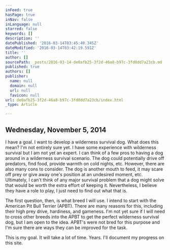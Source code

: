 ```yaml
---
inFeed: true
hasPage: true
inNav: false
inLanguage: null
starred: false
keywords: []
description: ''
datePublished: '2016-03-14T03:45:40.345Z'
dateModified: '2016-03-14T03:42:19.591Z'
title: ''
author: []
sourcePath: _posts/2016-03-14-de0afb25-3f2d-46a8-b97c-3fd0dd7a23cb.md
published: true
authors: []
publisher:
  name: null
  domain: null
  url: null
  favicon: null
url: de0afb25-3f2d-46a8-b97c-3fd0dd7a23cb/index.html
_type: Article

---
```

## Wednesday, November 5, 2014

I have a goal.  I want to develop a wilderness survival dog.  What does this mean?  I'm not entirely sure yet.  I have some experience with wilderness survival but I am not yet an expert.  I can think of a few pros to having a dog around in a wilderness survival scenario.  The dog could potentially drive off predators, find food, provide warmth on cold nights, etc.  However, there are also many cons to consider.  The dog is another mouth to feed, it may scare off prey or give away one's position at an undesired moment, etc.  Ultimately, I can't think of any major survival problem that a dog might solve that would be worth the extra effort of keeping it.  Nevertheless, I believe they have a role to play, I just need to find out what that is.  

The first question, then, is what breed I will use.  I intend to start with the American Pit Bull Terrier (APBT).  There are many reasons for this, including their high prey drive, hardiness, and gameness.  I'm not yet sure if I will need to cross other breeds into the APBT to get the perfect wilderness survival dog, but I am open to the idea.  APBT's were not bred for this purpose and I'm sure there are ways they can be improved for the task.

This is my goal.  It will take a lot of time.  Years.  I'll document my progress on this site.
